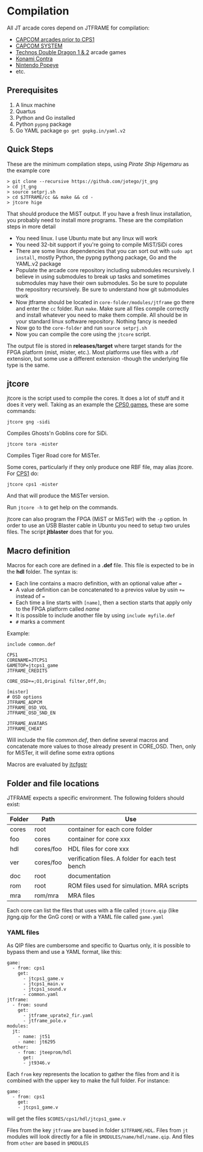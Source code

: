 # Compilation

All JT arcade cores depend on JTFRAME for compilation:

* [CAPCOM arcades prior to CPS1](https://github.com/jotego/jt_gng)
* [CAPCOM SYSTEM](https://github.com/jotego/jtcps1)
* [Technos Double Dragon 1 & 2](https://github.com/jotego/jtdd) arcade games
* [Konami Contra](https://github.com/jotego/jtcontra)
* [Nintendo Popeye](https://github.com/jotego/jtpopeye)
* etc.

## Prerequisites

1. A linux machine
2. Quartus
3. Python and Go installed
4. Python `pypng` package
5. Go YAML package `go get gopkg.in/yaml.v2`

## Quick Steps

These are the minimum compilation steps, using _Pirate Ship Higemaru_ as the example core

```
> git clone --recursive https://github.com/jotego/jt_gng
> cd jt_gng
> source setprj.sh
> cd $JTFRAME/cc && make && cd -
> jtcore hige
```

That should produce the MiST output. If you have a fresh linux installation, you probably need to install more programs. These are the compilation steps in more detail

* You need linux. I use Ubuntu mate but any linux will work
* You need 32-bit support if you're going to compile MiST/SiDi cores
* There are some linux dependencies that you can sort out with `sudo apt install`, mostly Python, the pypng pythong package, Go and the YAML.v2 package
* Populate the arcade core repository including submodules recursively. I believe in using submodules to break up tasks and sometimes submodules may have their own submodules. So be sure to populate the repository recursively. Be sure to understand how git submodules work
* Now jtframe should be located in `core-folder/modules/jtframe` go there and enter the `cc` folder. Run `make`. Make sure all files compile correctly and install whatever you need to make them compile. All should be in your standard linux software repository. Nothing fancy is needed
* Now go to the `core-folder` and run `source setprj.sh`
* Now you can compile the core using the `jtcore` script.

The output file is stored in **releases/target** where target stands for the FPGA platform (mist, mister, etc.). Most platforms use files with a .rbf extension, but some use a different extension -though the underlying file type is the same.

## jtcore

jtcore is the script used to compile the cores. It does a lot of stuff and it does it very well. Taking as an example the [CPS0 games](https://github.com/jotego/jt_gng), these are some commands:

`jtcore gng -sidi`

Compiles Ghosts'n Goblins core for SiDi.

`jtcore tora -mister`

Compiles Tiger Road core for MiSTer.

Some cores, particularly if they only produce one RBF file, may alias jtcore. For [CPS1](https://github.com/jotego/jtcps1) do:

`jtcore cps1 -mister`

And that will produce the MiSTer version.

Run `jtcore -h` to get help on the commands.

jtcore can also program the FPGA (MiST or MiSTer) with the ```-p``` option. In order to use an USB Blaster cable in Ubuntu you need to setup two urules files. The script **jtblaster** does that for you.

## Macro definition

Macros for each core are defined in a **.def** file. This file is expected to be in the **hdl** folder. The syntax is:

* Each line contains a macro definition, with an optional value after `=`
* A value definition can be concatenated to a previos value by usin `+=` instead of `=`
* Each time a line starts with `[name]`, then a section starts that apply only to the FPGA platform called *name*
* It is possible to include another file by using `include myfile.def`
* `#` marks a comment

Example:

```
include common.def

CPS1
CORENAME=JTCPS1
GAMETOP=jtcps1_game
JTFRAME_CREDITS

CORE_OSD+=;O1,Original filter,Off,On;

[mister]
# OSD options
JTFRAME_ADPCM
JTFRAME_OSD_VOL
JTFRAME_OSD_SND_EN

JTFRAME_AVATARS
JTFRAME_CHEAT
```

Will include the file *common.def*, then define several macros and concatenate more values to those already present in CORE_OSD. Then, only for MiSTer, it will define some extra options

Macros are evaluated by [jtcfgstr](../bin/jtcfgstr.go)

## Folder and file locations

JTFRAME expects a specific environment. The following folders should exist:

Folder | Path       | Use
-------|------------|-----
cores  | root       | container for each core folder
foo    | cores      | container for core xxx
hdl    | cores/foo  | HDL files for core xxx
ver    | cores/foo  | verification files. A folder for each test bench
doc    | root       | documentation
rom    | root       | ROM files used for simulation. MRA scripts
mra    | rom/mra    | MRA files

Each core can list the files that uses with a file called `jtcore.qip` (like jtgng.qip for the GnG core) or with a YAML file called `game.yaml`

### YAML files

As QIP files are cumbersome and specific to Quartus only, it is possible to bypass them and use a YAML format, like this:

```
game:
  - from: cps1
    get:
      - jtcps1_game.v
      - jtcps1_main.v
      - jtcps1_sound.v
      - common.yaml
jtframe:
  - from: sound
    get:
      - jtframe_uprate2_fir.yaml
      - jtframe_pole.v
modules:
  jt:
    - name: jt51
    - name: jt6295
  other:
    - from: jteeprom/hdl
      get:
      - jt9346.v
```

Each `from` key represents the location to gather the files from and it is combined with the upper key to make the full folder. For instance:

```
game:
  - from: cps1
    get:
    - jtcps1_game.v
```

will get the files `$CORES/cps1/hdl/jtcps1_game.v`

Files from the key `jtframe` are based in folder `$JTFRAME/HDL`. Files from `jt` modules will look directly for a file in `$MODULES/name/hdl/name.qip`. And files from `other` are based in `$MODULES`
